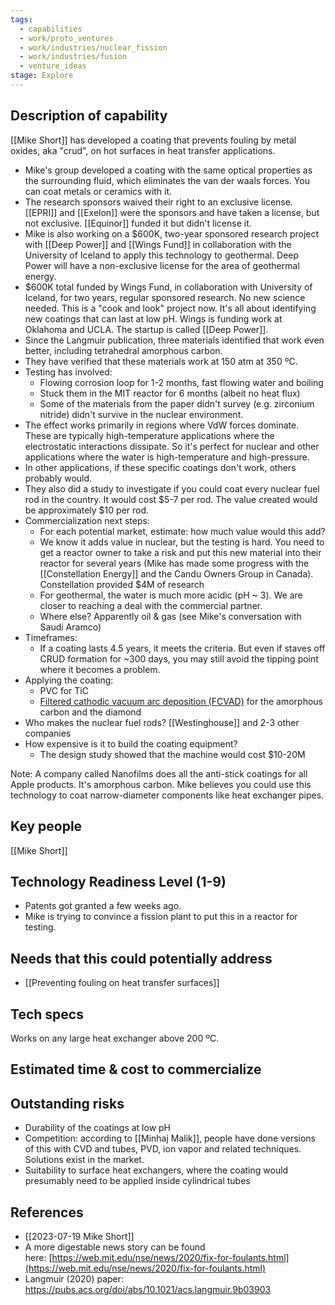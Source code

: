 ```yaml
---
tags:
  - capabilities
  - work/proto_ventures
  - work/industries/nuclear_fission
  - work/industries/fusion
  - venture_ideas
stage: Explore
---
```

## Description of capability
[[Mike Short]] has developed a coating that prevents fouling by metal oxides, aka "crud", on hot surfaces in heat transfer applications. 
- Mike's group developed a coating with the same optical properties as the surrounding fluid, which eliminates the van der waals forces. You can coat metals or ceramics with it.
- The research sponsors waived their right to an exclusive license. [[EPRI]] and [[Exelon]] were the sponsors and have taken a license, but not exclusive. [[Equinor]] funded it but didn't license it.
- Mike is also working on a $600K, two-year sponsored research project with [[Deep Power]]  and [[Wings Fund]] in collaboration with the University of Iceland to apply this technology to geothermal. Deep Power will have a non-exclusive license for the area of geothermal energy.
-  $600K total funded by Wings Fund, in collaboration with University of Iceland, for two years, regular sponsored research. No new science needed. This is a "cook and look" project now. It's all about identifying new coatings that can last at low pH. Wings is funding work at Oklahoma and UCLA. The startup is called [[Deep Power]].
- Since the Langmuir publication, three materials identified that work even better, including tetrahedral amorphous carbon.
- They have verified that these materials work at 150 atm at 350 ºC.
- Testing has involved:
	- Flowing corrosion loop for 1-2 months, fast flowing water and boiling
	- Stuck them in the MIT reactor for 6 months (albeit no heat flux)
	- Some of the materials from the paper didn't survey (e.g. zirconium nitride) didn't survive in the nuclear environment.
- The effect works primarily in regions where VdW forces dominate. These are typically high-temperature applications where the electrostatic interactions dissipate. So it's perfect for nuclear and other applications where the water is high-temperature and high-pressure.
- In other applications, if these specific coatings don't work, others probably would.
- They also did a study to investigate if you could coat every nuclear fuel rod in the country. It would cost $5-7 per rod. The value created would be approximately $10 per rod.
- Commercialization next steps:
	- For each potential market, estimate: how much value would this add?
	- We know it adds value in nuclear, but the testing is hard. You need to get a reactor owner to take a risk and put this new material into their reactor for several years (Mike has made some progress with the [[Constellation Energy]] and the Candu Owners Group in Canada). Constellation provided $4M of research
	- For geothermal, the water is much more acidic (pH ~ 3). We are closer to reaching a deal with the commercial partner.
	- Where else? Apparently oil & gas (see Mike's conversation with Saudi Aramco)
- Timeframes:
	- If a coating lasts 4.5 years, it meets the criteria. But even if staves off CRUD formation for ~300 days, you may still avoid the tipping point where it becomes a problem.
- Applying the coating:
	- PVC for TiC
	- [Filtered cathodic vacuum arc deposition (FCVAD)](https://www.sciencedirect.com/science/article/pii/S2212827120315596) for the amorphous carbon and the diamond
- Who makes the nuclear fuel rods? [[Westinghouse]] and 2-3 other companies
- How expensive is it to build the coating equipment?
	- The design study showed that the machine would cost $10-20M

Note: A company called Nanofilms does all the anti-stick coatings for all Apple products. It's amorphous carbon. Mike believes you could use this technology to coat narrow-diameter components like heat exchanger pipes.
## Key people
[[Mike Short]]

## Technology Readiness Level (1-9)
- Patents got granted a few weeks ago. 
- Mike is trying to convince a fission plant to put this in a reactor for testing.

## Needs that this could potentially address
- [[Preventing fouling on heat transfer surfaces]]

## Tech specs
Works on any large heat exchanger above 200 ºC.

## Estimated time & cost to commercialize


## Outstanding risks
- Durability of the coatings at low pH
- Competition: according to [[Minhaj Malik]], people have done versions of this with CVD and tubes, PVD, ion vapor and related techniques. Solutions exist in the market.  
- Suitability to surface heat exchangers, where the coating would presumably need to be applied inside cylindrical tubes

## References
- [[2023-07-19 Mike Short]]
- A more digestable news story can be found here: [https://web.mit.edu/nse/news/2020/fix-for-foulants.html](https://web.mit.edu/nse/news/2020/fix-for-foulants.html)
- Langmuir (2020) paper: https://pubs.acs.org/doi/abs/10.1021/acs.langmuir.9b03903
